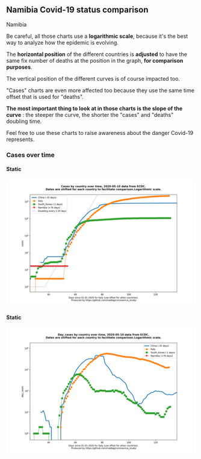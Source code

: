 ## Namibia Covid-19 status comparison 

Namibia



Be careful, all those charts use a **logarithmic scale**, because it's the best way to analyze how the epidemic is evolving.
 
The **horizontal position** of the different countries is **adjusted** to have the same fix number of deaths at the position in the graph, **for comparison purposes**.

The vertical position of the different curves is of course impacted too.

"Cases" charts are even more affected too because they use the same time offset that is used for "deaths".

**The most important thing to look at in those charts is the slope of the curve** : the steeper the curve, the shorter the "cases" and "deaths" doubling time.

Feel free to use these charts to raise awareness about the danger Covid-19 represents. 


 
### Cases over time
 
#### Static
![Namibia covid-19 cases static chart](https://raw.githubusercontent.com/madlag/coronavirus_study/master/notebooks/graphs/2020-05-10/countries/Namibia/2020-05-10_Namibia_cases.png "Namibia covid-19 cases static chart")   
 
#### Static
![Namibia covid-19 daily cases static chart](https://raw.githubusercontent.com/madlag/coronavirus_study/master/notebooks/graphs/2020-05-10/countries/Namibia/2020-05-10_Namibia_day_cases.png "Namibia covid-19 day_cases static chart")   

